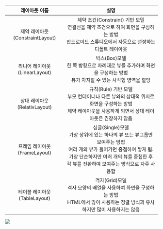 |          레이아웃 이름          |                             설명                             |
| :-----------------------------: | :----------------------------------------------------------: |
| 제약 레이아웃(ConstraintLayout) | 제약 조건(Constraint) 기반 모델<br />연결선을 제약 조건으로 하여 화면을 구성하는 방법<br />안드로이드 스튜디오에서 자동으로 설정하는 디폴트 레이아웃 |
|  리니어 레이아웃(LinearLayout)  | 박스(Box)모델<br />한 쪽 방향으로 차례대로 뷰를 추가하며 화면을 구성하는 방법<br />뷰가 차지할 수 있는 사각형 영역을 할당 |
|  상대 레이아웃(RelativLayout)   | 규칙(Rule) 기반 모델<br />부모 컨테이너나 다른 뷰와의 상대적 위치로 화면을 구성하는 방법<br />제약 레이아웃을 사용하게 되면서 상대 레이아웃은 권장하지 않음 |
|  프레임 레이아웃(FrameLayout)   | 싱글(Single)모델<br />가장 상위에 있는 하나의 뷰 또는 뷰그룹만 보여주는 방법<br />여러 개의 뷰가 들어가면 중첩하여 쌓게 됨.<br />가장 단순하지만 여러 개의 뷰를 중첩한 후 각 뷰를 전환하여 보여주는 방식으로 자주 사용함 |
|  테이블 레이아웃(TableLayout)   | 격자(Grid)모델<br />격자 모양의 배열을 사용하여 화면을 구성하는 방법<br />HTML에서 많이 사용하는 정렬 방식과 유사하지만 많이 사용하지는 않음 |



<img src ="https://search.pstatic.net/common/?src=http%3A%2F%2Fblogfiles.naver.net%2FMjAyMDEwMTFfMTkz%2FMDAxNjAyMzQzNzYzMjk2.Mrg3KU6yerkiaCfvyFy8RGU4Dw233193PZSu5Td8x0wg.L9NVLGxiqkEyq4zI1ZIrzDZ6VGneT3q0NDkxFlyE7qcg.JPEG.ju4466%2F%25BE%25C8%25B5%25E5%25B7%25CE%25C0%25CC%25B5%25E5.jpg&type=sc960_832">
